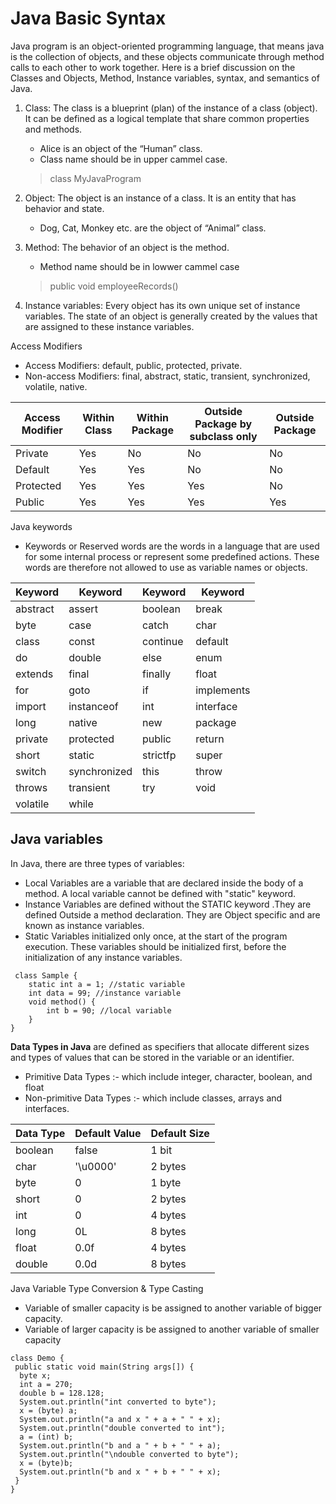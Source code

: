# Java Basic Syntax 
Java program is an object-oriented programming language, that means java is the collection of objects, and these objects communicate through method calls to each other to work together. Here is a brief discussion on the Classes and Objects, Method, Instance variables, syntax, and semantics of Java.

1. Class: The class is a blueprint (plan) of the instance of a class (object). It can be defined as a logical template that share common properties and methods.
    - Alice is an object of the “Human” class.
    - Class name should be in upper cammel case.
    > class MyJavaProgram    

2. Object: The object is an instance of a class. It is an entity that has behavior and state.
    - Dog, Cat, Monkey etc. are the object of “Animal” class.
3. Method: The behavior of an object is the method.
    - Method name should be in lowwer cammel case 
    > public void employeeRecords() 

4. Instance variables: Every object has its own unique set of instance variables. The state of an object is generally created by the values that are assigned to these instance variables.


Access Modifiers 
- Access Modifiers: default, public, protected, private.
- Non-access Modifiers: final, abstract, static, transient, synchronized, volatile, native.

| Access Modifier | Within Class | Within Package | Outside Package by subclass only | Outside Package |
|-----------------|--------------|-----------------|----------------------------------|-----------------|
| Private         | Yes          | No             | No                               | No              |
| Default         | Yes          | Yes            | No                               | No              |
| Protected       | Yes          | Yes            | Yes                              | No              |
| Public          | Yes          | Yes            | Yes                              | Yes             |

Java keywords
- Keywords or Reserved words are the words in a language that are used for some internal process or represent some predefined actions. These words are therefore not allowed to use as variable names or objects. 

| Keyword      | Keyword      | Keyword      | Keyword     |
|--------------|--------------|--------------|-------------|
| abstract     | assert       | boolean      | break       |
| byte         | case         | catch        | char        |
| class        | const        | continue     | default     |
| do           | double       | else         | enum        |
| extends      | final        | finally      | float       |
| for          | goto         | if           | implements  |
| import       | instanceof   | int          | interface   |
| long         | native       | new          | package     |
| private      | protected    | public       | return      |
| short        | static       | strictfp     | super       |
| switch       | synchronized | this         | throw       |
| throws       | transient    | try          | void        |
| volatile     | while        |              |             |

## Java variables
In Java, there are three types of variables:
- Local Variables are a variable that are declared inside the body of a method. A local variable cannot be defined with "static" keyword.
- Instance Variables are defined without the STATIC keyword .They are defined Outside a method declaration. They are Object specific and are known as instance variables.
- Static Variables initialized only once, at the start of the program execution. These variables should be initialized first, before the initialization of any instance variables.
```
 class Sample {
    static int a = 1; //static variable  
    int data = 99; //instance variable  
    void method() {
        int b = 90; //local variable  
    }
}
```

**Data Types in Java** are defined as specifiers that allocate different sizes and types of values that can be stored in the variable or an identifier.
- Primitive Data Types :- which include integer, character, boolean, and float
- Non-primitive Data Types :- which include classes, arrays and interfaces.

| Data Type | Default Value | Default Size |
|-----------|---------------|--------------|
| boolean   | false         | 1 bit        |
| char      | '\u0000'      | 2 bytes      |
| byte      | 0             | 1 byte       |
| short     | 0             | 2 bytes      |
| int       | 0             | 4 bytes      |
| long      | 0L            | 8 bytes      |
| float     | 0.0f          | 4 bytes      |
| double    | 0.0d          | 8 bytes      |


Java Variable Type Conversion & Type Casting
- Variable of smaller capacity is be assigned to another variable of bigger capacity.
- Variable of larger capacity is be assigned to another variable of smaller capacity
```
class Demo {
 public static void main(String args[]) {
  byte x;
  int a = 270;
  double b = 128.128;
  System.out.println("int converted to byte");
  x = (byte) a;
  System.out.println("a and x " + a + " " + x);
  System.out.println("double converted to int");
  a = (int) b;
  System.out.println("b and a " + b + " " + a);
  System.out.println("\ndouble converted to byte");
  x = (byte)b;
  System.out.println("b and x " + b + " " + x);
 }
}
```
